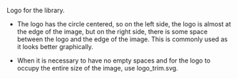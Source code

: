 Logo for the library.

- The logo has the circle centered, so on the left side, the logo is almost at the edge of the image, but on the right side, there is some space between the logo and the edge of the image. This is commonly used as it looks better graphically.

- When it is necessary to have no empty spaces and for the logo to occupy the entire size of the image, use logo_trim.svg.
